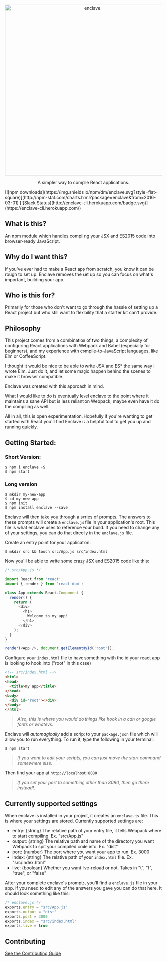 <p align="center">
  <img alt="enclave" src="http://i1264.photobucket.com/albums/jj488/eanplatter1/enclave-logo_zpslmhskufg.png" width="546">
</p>

<p align="center">
  A simpler way to compile React applications.
</p>
[![npm downloads](https://img.shields.io/npm/dm/enclave.svg?style=flat-square)](http://npm-stat.com/charts.html?package=enclave&from=2016-03-01)
[![Slack Status](http://enclave-cli.herokuapp.com/badge.svg)](https://enclave-cli.herokuapp.com/)


## What is this?
An npm module which handles compiling your JSX and ES2015 code into browser-ready JavaScript.

## Why do I want this?
If you've ever had to make a React app from scratch, you know it can be rough to set up. Enclave removes the set up so you can focus on what's important, building your app.

## Who is this for?
Primarily for those who don't want to go through the hassle of setting up a React project but who still want to flexibility that a starter kit can't provide.

## Philosophy
This project comes from a combination of two things, a complexity of configuring React applications with Webpack and Babel (especially for beginners), and my experience with compile-to-JavaScript languages, like Elm or CoffeeScript.

I thought it would be nice to be able to write JSX and ES* the same way I wrote Elm. Just do it, and let some magic happen behind the scenes to make it browser compatible.

Enclave was created with this approach in mind.

What I would like to do is eventually level enclave to the point where it maintains a sane API but is less reliant on Webpack, maybe even have it do the compiling as well.

All in all, this is open experimentation. Hopefully if you're wanting to get started with React you'll find Enclave is a helpful tool to get you up and running quickly.



## Getting Started:
### Short Version:
```
$ npm i enclave -S
$ npm start
```

### Long version
```
$ mkdir my-new-app
$ cd my-new-app
$ npm init
$ npm install enclave --save
```

Enclave will then take you through a series of prompts. The answers to these prompts will create a `enclave.js` file in your application's root. This file is what enclave uses to reference your build. If you need to change any of your settings, you can do that directly in the `enclave.js` file.

Create an entry point for your application:
```
$ mkdir src && touch src/App.js src/index.html
```
Now you'll be able to write some crazy JSX and ES2015 code like this:
``` js
/* src/App.js */

import React from 'react';
import { render } from 'react-dom';

class App extends React.Component {
  render() {
    return (
      <div>
        <h1>
          Welcome to my app!
        </h1>
      </div>
    );
  }
}

render(<App />, document.getElementById('root'));
```

Configure your `index.html` file to have something with the id your react app is looking to hook into ("root" in this case)
``` html
<!-- src/index.html -->
<html>
<head>
  <title>my app</title>
</head>
<body>
  <div id='root'></div>
</body>
</html>
```
> _Also, this is where you would do things like hook in a cdn or google fonts or whatevs._

Enclave will _automagically_ add a script to your `package.json` file which will allow you to run everything.
To run it, type the following in your terminal:
```
$ npm start
```
> _If you want to edit your scripts, you can just move the start command somewhere else._

Then find your app at `http://localhost:8080`
> _If you set your port to something other than 8080, then go there instead!_.

## Currently supported settings

When enclave is installed in your project, it creates an `enclave.js` file. This is where your settings are stored. Currently supported settings are:
  - entry: {string} The relative path of your entry file, it tells Webpack where to start compiling. Ex. "src/App.js"
  - output: {string} The relative path and name of the directory you want Webpack to spit your compiled code into. Ex. "dist"
  - port: {number} The port where you want your app to run. Ex. 3000
  - index: {string} The relative path of your `index.html` file. Ex. "src/index.html"
  - live: {boolean} Whether you want live-reload or not. Takes in "t", "f", "true", or "false"

After your complete enclave's prompts, you'll find a `enclave.js` file in your app. If you need to edit any of the answers you gave you can do that here. It should look something like this:

```js
/* enclave.js */
exports.entry = "src/App.js"
exports.output = "dist"
exports.port = 3000
exports.index = "src/index.html"
exports.live = true
```

## Contributing

[See the Contributing Guide](./CONTRIBUTING.md)
